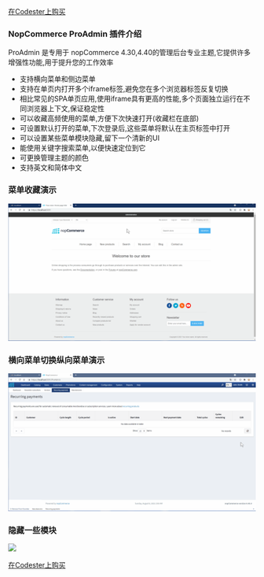 [在Codester上购买](https://www.codester.com/Tang/shop)

### NopCommerce ProAdmin 插件介绍

ProAdmin 是专用于 nopCommerce 4.30,4.40的管理后台专业主题,它提供许多增强性功能,用于提升您的工作效率

- 支持横向菜单和侧边菜单
- 支持在单页内打开多个iframe标签,避免您在多个浏览器标签反复切换
- 相比常见的SPA单页应用,使用iframe具有更高的性能,多个页面独立运行在不同浏览器上下文,保证稳定性
- 可以收藏高频使用的菜单,方便下次快速打开(收藏栏在底部)
- 可设置默认打开的菜单,下次登录后,这些菜单将默认在主页标签中打开
- 可以设置某些菜单模块隐藏,留下一个清新的UI
- 能使用关键字搜索菜单,以便快速定位到它
- 可更换管理主题的颜色
- 支持英文和简体中文

### 菜单收藏演示
![](/assets/fav.gif)

### 横向菜单切换纵向菜单演示
![](/assets/menu.gif)


### 隐藏一些模块
![](/assets/hidden.gif)


[在Codester上购买](https://www.codester.com/Tang/shop)